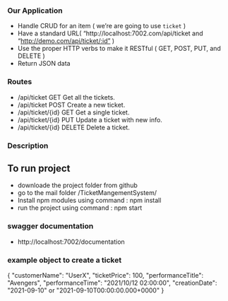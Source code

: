 ### Our Application

- Handle CRUD for an item ( we’re are going to use `ticket` )
- Have a standard URL( “http://localhost:7002.com/api/ticket and “http://demo.com/api/ticket/:id” )
- Use the proper HTTP verbs to make it RESTful ( GET, POST, PUT, and DELETE )
- Return JSON data

### Routes

- /api/ticket GET Get all the tickets.
- /api/ticket POST Create a new ticket.
- /api/ticket/{id} GET Get a single ticket.
- /api/ticket/{id} PUT Update a ticket with new info.
- /api/ticket/{id} DELETE Delete a ticket.

### Description

## To run project

- downloade the project folder from github
- go to the mail folder /TicketMangementSystem/
- Install npm modules using command : npm install
- run the project using command : npm start

### swagger documentation

- http://localhost:7002/documentation

### example object to create a ticket
{
  "customerName": "UserX",
  "ticketPrice": 100,
  "performanceTitle": "Avengers",
  "performanceTime": "2021/10/12 02:00:00",
  "creationDate": "2021-09-10" or "2021-09-10T00:00:00.000+0000"
}